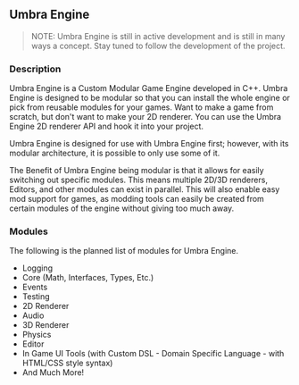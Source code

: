 ## Umbra Engine

> NOTE: Umbra Engine is still in active development and is still in many ways a concept. Stay tuned to follow the development of the project.

### Description

Umbra Engine is a Custom Modular Game Engine developed in C++. Umbra Engine is designed to be modular so that you can install the whole engine or pick from reusable modules for your games.
Want to make a game from scratch, but don't want to make your 2D renderer. You can use the Umbra Engine 2D renderer API and hook it into your project.

Umbra Engine is designed for use with Umbra Engine first; however, with its modular architecture, it is possible to only use some of it.

The Benefit of Umbra Engine being modular is that it allows for easily switching out specific modules. This means multiple 2D/3D renderers, Editors, and other modules can exist in parallel.
This will also enable easy mod support for games, as modding tools can easily be created from certain modules of the engine without giving too much away.

### Modules

The following is the planned list of modules for Umbra Engine. 

- Logging
- Core (Math, Interfaces, Types, Etc.)
- Events
- Testing
- 2D Renderer
- Audio
- 3D Renderer
- Physics
- Editor
- In Game UI Tools (with Custom DSL - Domain Specific Language - with HTML/CSS style syntax)
- And Much More!


<!--

**Here are some ideas to get you started:**

🙋‍♀️ A short introduction - what is your organization all about?
🌈 Contribution guidelines - how can the community get involved?
👩‍💻 Useful resources - where can the community find your docs? Is there anything else the community should know?
🍿 Fun facts - what does your team eat for breakfast?
🧙 Remember, you can do mighty things with the power of [Markdown](https://docs.github.com/github/writing-on-github/getting-started-with-writing-and-formatting-on-github/basic-writing-and-formatting-syntax)
-->
